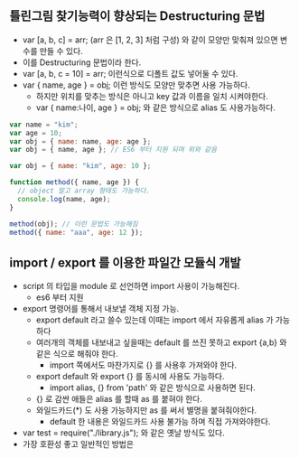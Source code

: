 ## 틀린그림 찾기능력이 향상되는 Destructuring 문법

- var [a, b, c] = arr; (arr 은 [1, 2, 3] 처럼 구성) 와 같이 모양만 맞춰져 있으면 변수를 만들 수 있다.
- 이를 Destructuring 문법이라 한다.
- var [a, b, c = 10] = arr; 이런식으로 디폴트 값도 넣어둘 수 있다.
- var { name, age } = obj; 이런 방식도 모양만 맞추면 사용 가능하다.
  - 하지만 위치를 맞추는 방식은 아니고 key 값과 이름을 일치 시켜야한다.
  - var { name:나이, age } = obj; 와 같은 방식으로 alias 도 사용가능하다.

```javascript
var name = "kim";
var age = 10;
var obj = { name: name, age: age };
var obj = { name, age }; // ES6 부터 지원 되며 위와 같음
```

```javascript
var obj = { name: "kim", age: 10 };

function method({ name, age }) {
  // object 말고 array 형태도 가능하다.
  console.log(name, age);
}

method(obj); // 이런 문법도 가능해짐
method({ name: "aaa", age: 12 });
```

## import / export 를 이용한 파일간 모듈식 개발

- script 의 타입을 module 로 선언하면 import 사용이 가능해진다.
  - es6 부터 지원
- export 명령어를 통해서 내보낼 객체 지정 가능.
  - export default 라고 쓸수 있는데 이때는 import 에서 자유롭게 alias 가 가능하다
  - 여러개의 객체를 내보내고 싶을때는 default 를 쓰진 못하고 export {a,b} 와 같은 식으로 해줘야 한다.
    - import 쪽에서도 마찬가지로 {} 를 사용후 가져와야 한다.
  - export default 와 export {} 를 동시에 사용도 가능하다.
    - import alias, {} from 'path' 와 같은 방식으로 사용하면 된다.
  - {} 로 감싼 애들은 alias 를 할때 as 를 붙혀야 한다.
  - 와일드카드(\*) 도 사용 가능하지만 as 를 써서 별명을 붙혀줘야한다.
    - default 한 내용은 와일드카드 사용 불가능 하며 직접 가져와야한다.
- var test = require("./library.js"); 와 같은 옛날 방식도 있다.
- 가장 호환성 좋고 일반적인 방법은 <script> 에 src 로 불러오느 방식이 가장 좋다.

## Stack, Queue를 이용한 웹브라우저 동작원리

- 자바스크립트는 빨리 처리되는것과 늦게 처리되는 코드가 저장되는 공간이 다르다.
- 바로 실행되는 코드는 stack 으로 이동 한다.
- 바로 실행 안되는 코드들은 미리 지정(timeout, ajax와 같은)되있으며 대기실로 이동되어 있다.
  - 대기실에서 대기가 끝난 코드들은 queue로 이동 후 stack 으로 이동 시켜둔다.
  - 단 stack 이 비어 있을때만 올려보낸다.
    - 이런 이유로 stack 을 너무 바쁘게 만들면 안된다.
